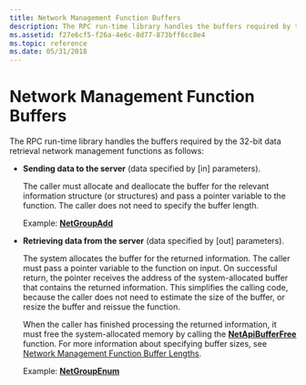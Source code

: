 ```yaml
---
title: Network Management Function Buffers
description: The RPC run-time library handles the buffers required by the 32-bit data retrieval network management functions as follows.
ms.assetid: f27e6cf5-f26a-4e6c-8d77-873bff6cc8e4
ms.topic: reference
ms.date: 05/31/2018
---
```


# Network Management Function Buffers

The RPC run-time library handles the buffers required by the 32-bit data retrieval network management functions as follows:

-   **Sending data to the server** (data specified by \[in\] parameters).

    The caller must allocate and deallocate the buffer for the relevant information structure (or structures) and pass a pointer variable to the function. The caller does not need to specify the buffer length.

    Example: [**NetGroupAdd**](/windows/desktop/api/Lmaccess/nf-lmaccess-netgroupadd)

-   **Retrieving data from the server** (data specified by \[out\] parameters).

    The system allocates the buffer for the returned information. The caller must pass a pointer variable to the function on input. On successful return, the pointer receives the address of the system-allocated buffer that contains the returned information. This simplifies the calling code, because the caller does not need to estimate the size of the buffer, or resize the buffer and reissue the function.

    When the caller has finished processing the returned information, it must free the system-allocated memory by calling the [**NetApiBufferFree**](/windows/desktop/api/Lmapibuf/nf-lmapibuf-netapibufferfree) function. For more information about specifying buffer sizes, see [Network Management Function Buffer Lengths](network-management-function-buffer-lengths.md).

    Example: [**NetGroupEnum**](/windows/desktop/api/Lmaccess/nf-lmaccess-netgroupenum)

 

 





